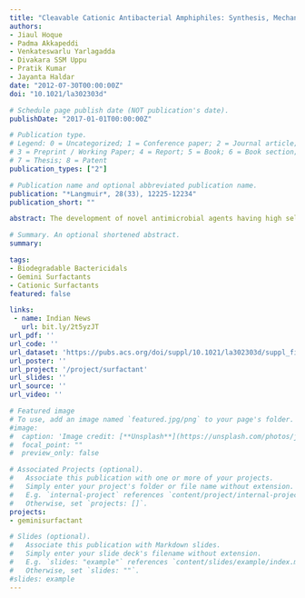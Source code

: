 ```yaml
---
title: "Cleavable Cationic Antibacterial Amphiphiles: Synthesis, Mechanism of Action, and Cytotoxicities"
authors:
- Jiaul Hoque
- Padma Akkapeddi
- Venkateswarlu Yarlagadda
- Divakara SSM Uppu
- Pratik Kumar
- Jayanta Haldar
date: "2012-07-30T00:00:00Z"
doi: "10.1021/la302303d"

# Schedule page publish date (NOT publication's date).
publishDate: "2017-01-01T00:00:00Z"

# Publication type.
# Legend: 0 = Uncategorized; 1 = Conference paper; 2 = Journal article;
# 3 = Preprint / Working Paper; 4 = Report; 5 = Book; 6 = Book section;
# 7 = Thesis; 8 = Patent
publication_types: ["2"]

# Publication name and optional abbreviated publication name.
publication: "*Langmuir*, 28(33), 12225-12234"
publication_short: ""

abstract: The development of novel antimicrobial agents having high selectivity toward bacterial cells over mammalian cells is urgently required to curb the widespread emergence of infectious diseases caused by pathogenic bacteria. Toward this end, we have developed a set of cationic dimeric amphiphiles (bearing cleavable amide linkages between the headgroup and the hydrocarbon tail with different methylene spacers) that showed high antibacterial activity against human pathogenic bacteria (Escherichia coli and Staphylococcus aureus) and low cytotoxicity. The Minimum Inhibitory Concentrations (MIC) were found to be very low for the dimeric amphiphiles and were lower or comparable to the monomeric counterpart. In the case of dimeric amphiphiles, MIC was found to decrease with the increase in the spacer chain length (n = 2 to 6) and again to increase at higher spacer length (n > 6). It was found that the compound with six methylene spacers was the most active among all of the amphiphiles (MICs = 10–13 μM). By fluorescence spectroscopy, fluorescence microscopy, and field-emission scanning electron microscopy (FESEM), it was revealed that these cationic amphiphiles interact with the negatively charged bacterial cell membrane and disrupt the membrane integrity, thus killing the bacteria. All of the cationic amphiphiles showed low hemolytic activity (HC50) and high selectivity against both gram-positive and gram-negative bacteria. The most active amphiphile (n = 6) had a 10–13-fold higher HC50 than did the MIC. Also, this amphiphile did not show any cytotoxicity against mammalian cells (HeLa cells) even at a concentration above the MIC (20 μM). The critical micellar concentration (CMC) values of gemini surfactants were found to be very low (CMC = 0.30–0.11 mM) and were 10–27 times smaller than the corresponding monomeric analogue (CMC = 2.9 mM). Chemical hydrolysis and thermogravimetric analysis (TGA) proved that these amphiphiles are quite stable under both acidic and thermal conditions. Collectively, these properties make the newly synthesized amphiphiles potentially superior disinfectants and antiseptics for various biomedical and biotechnological applications.

# Summary. An optional shortened abstract.
summary:

tags:
- Biodegradable Bactericidals
- Gemini Surfactants
- Cationic Surfactants
featured: false

links:
 - name: Indian News
   url: bit.ly/2t5yzJT
url_pdf: ''
url_code: ''
url_dataset: 'https://pubs.acs.org/doi/suppl/10.1021/la302303d/suppl_file/la302303d_si_001.pdf'
url_poster: ''
url_project: '/project/surfactant'
url_slides: ''
url_source: ''
url_video: ''

# Featured image
# To use, add an image named `featured.jpg/png` to your page's folder.
#image:
#  caption: 'Image credit: [**Unsplash**](https://unsplash.com/photos/jdD8gXaTZsc)'
#  focal_point: ""
#  preview_only: false

# Associated Projects (optional).
#   Associate this publication with one or more of your projects.
#   Simply enter your project's folder or file name without extension.
#   E.g. `internal-project` references `content/project/internal-project/index.md`.
#   Otherwise, set `projects: []`.
projects:
- geminisurfactant

# Slides (optional).
#   Associate this publication with Markdown slides.
#   Simply enter your slide deck's filename without extension.
#   E.g. `slides: "example"` references `content/slides/example/index.md`.
#   Otherwise, set `slides: ""`.
#slides: example
---
```


